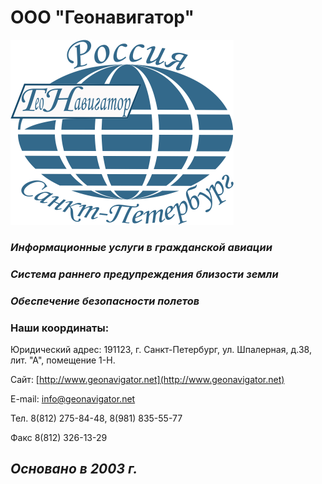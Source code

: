 # **ООО "Геонавигатор"**

 
![Геонавигатор Лого](img/Логотип%20Геонавигатор.png) 

### ***Информационные услуги в гражданской авиации***

### ***Система раннего предупреждения близости земли***

### ***Обеспечение безопасности полетов***


### Наши координаты:

Юридический адрес: 191123, г. Санкт-Петербург, ул. Шпалерная, д.38, лит. "А", помещение 1-Н.

Сайт:   [http://www.geonavigator.net](http://www.geonavigator.net)

E-mail: [info@geonavigator.net](mailto:info@geonavigator.net)

Тел. 8(812) 275-84-48, 8(981) 835-55-77

Факс 8(812) 326-13-29


## *Основано в 2003 г.*